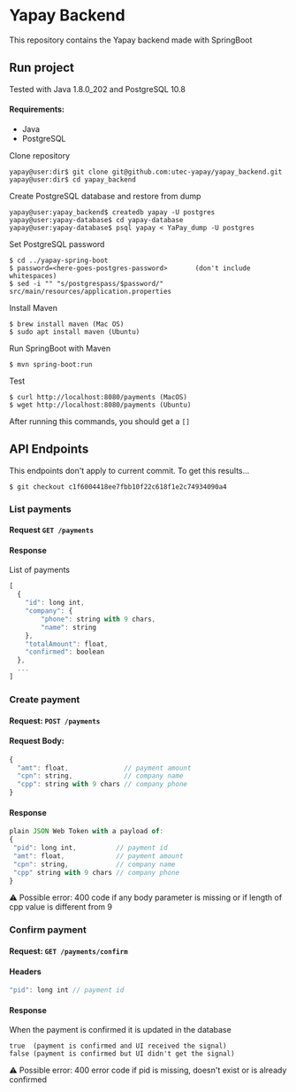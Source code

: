 # Yapay Backend
This repository contains the Yapay backend made with SpringBoot

## Run project
Tested with Java 1.8.0_202 and PostgreSQL 10.8<br>
#### Requirements:
* Java
* PostgreSQL

Clone repository
```console
yapay@user:dir$ git clone git@github.com:utec-yapay/yapay_backend.git
yapay@user:dir$ cd yapay_backend
```

Create PostgreSQL database and restore from dump 
```console
yapay@user:yapay_backend$ createdb yapay -U postgres
yapay@user:yapay-database$ cd yapay-database
yapay@user:yapay-database$ psql yapay < YaPay_dump -U postgres
```

Set PostgreSQL password
```console
$ cd ../yapay-spring-boot
$ password=<here-goes-postgres-password>       (don't include whitespaces)
$ sed -i "" "s/postgrespass/$password/" src/main/resources/application.properties
```

Install Maven
```console
$ brew install maven (Mac OS)
$ sudo apt install maven (Ubuntu)
```

Run SpringBoot with Maven
```console
$ mvn spring-boot:run
```

Test
```console
$ curl http://localhost:8080/payments (MacOS)
$ wget http://localhost:8080/payments (Ubuntu)
```
After running this commands, you should get a ```[]```


## API Endpoints
This endpoints don't apply to current commit. To get this results...
```
$ git checkout c1f6004418ee7fbb10f22c618f1e2c74934090a4
```


### List payments
#### Request ```GET /payments```
#### Response
List of payments
```js
[
  {
    "id": long int,
    "company": {
        "phone": string with 9 chars,
        "name": string
    },
    "totalAmount": float,
    "confirmed": boolean
  },
  ...
]
```

### Create payment
#### Request: ```POST /payments```
#### Request Body:
```js
{
  "amt": float,              // payment amount
  "cpn": string,             // company name
  "cpp": string with 9 chars // company phone
}
 ```
 #### Response
 ```js
plain JSON Web Token with a payload of:
{
  "pid": long int,          // payment id
  "amt": float,             // payment amount
  "cpn": string,            // company name
  "cpp" string with 9 chars // company phone
}
 ```
 :warning: Possible error: 400 code if any body parameter is missing or if length of cpp value is different from 9

### Confirm payment
#### Request: ```GET /payments/confirm```
#### Headers
```js
"pid": long int // payment id
```
#### Response
When the payment is confirmed it is updated in the database
```
true  (payment is confirmed and UI received the signal)
false (payment is confirmed but UI didn't get the signal)
```
:warning: Possible error: 400 error code if pid is missing, doesn't exist or is already confirmed

